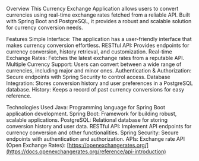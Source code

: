 Overview
This Currency Exchange Application allows users to convert currencies using real-time exchange rates fetched from a reliable API. 
Built with Spring Boot and PostgreSQL, it provides a robust and scalable solution for currency conversion needs.

Features
Simple Interface: The application has a user-friendly interface that makes currency conversion effortless.
RESTful API: Provides endpoints for currency conversion, history retrieval, and customization.
Real-time Exchange Rates: Fetches the latest exchange rates from a reputable API.
Multiple Currency Support: Users can convert between a wide range of currencies, including major and minor ones.
Authentication & Authorization: Secure endpoints with Spring Security to control access.
Database Integration: Stores conversion history and user preferences in a PostgreSQL database.
History: Keeps a record of past currency conversions for easy reference.

Technologies Used
Java: Programming language for Spring Boot application development.
Spring Boot: Framework for building robust, scalable applications.
PostgreSQL: Relational database for storing conversion history and user data.
RESTful API: Implement API endpoints for currency conversion and other functionalities.
Spring Security: Secure endpoints with authentication and authorization.
APIs: Exchange rate API (Open Exchange Rates): [https://openexchangerates.org/](https://docs.openexchangerates.org/reference/api-introduction)
